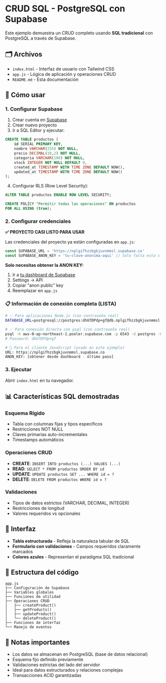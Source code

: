 # CRUD SQL - PostgreSQL con Supabase

Este ejemplo demuestra un CRUD completo usando **SQL tradicional** con PostgreSQL a través de Supabase.

## 🗂️ Archivos

- `index.html` - Interfaz de usuario con Tailwind CSS
- `app.js` - Lógica de aplicación y operaciones CRUD
- `README.md` - Esta documentación

## 🚀 Cómo usar

### 1. Configurar Supabase

1. Crear cuenta en [Supabase](https://supabase.com)
2. Crear nuevo proyecto
3. Ir a SQL Editor y ejecutar:

```sql
CREATE TABLE productos (
    id SERIAL PRIMARY KEY,
    nombre VARCHAR(255) NOT NULL,
    precio DECIMAL(10,2) NOT NULL,
    categoria VARCHAR(100) NOT NULL,
    stock INTEGER NOT NULL DEFAULT 0,
    created_at TIMESTAMP WITH TIME ZONE DEFAULT NOW(),
    updated_at TIMESTAMP WITH TIME ZONE DEFAULT NOW()
);
```

4. Configurar RLS (Row Level Security):

```sql
ALTER TABLE productos ENABLE ROW LEVEL SECURITY;

CREATE POLICY "Permitir todas las operaciones" ON productos
FOR ALL USING (true);
```

### 2. Configurar credenciales

**✅ PROYECTO CASI LISTO PARA USAR**

Las credenciales del proyecto ya están configuradas en `app.js`:

```javascript
const SUPABASE_URL = 'https://nplgifhzzbgkjuvnmmsl.supabase.co'
const SUPABASE_ANON_KEY = 'tu-clave-anonima-aqui' // Solo falta esta clave
```

**Solo necesitas obtener la ANON KEY:**
1. Ir a [tu dashboard de Supabase](https://supabase.com/dashboard)
2. Settings → API
3. Copiar "anon public" key
4. Reemplazar en `app.js`

### 📋 Información de conexión completa (LISTA)

```bash
# ✅ Para aplicaciones Node.js (con contraseña real)
DATABASE_URL=postgresql://postgres:dhU7DPdp+gf@db.nplgifhzzbgkjuvnmmsl.supabase.co:5432/postgres

# ✅ Para conexión directa con psql (con contraseña real)
psql -h aws-0-ap-northeast-1.pooler.supabase.com -p 6543 -d postgres -U postgres.nplgifhzzbgkjuvnmmsl
# Password: dhU7DPdp+gf

# 🔑 Para el cliente JavaScript (usado en este ejemplo)
URL: https://nplgifhzzbgkjuvnmmsl.supabase.co
ANON_KEY: [obtener desde dashboard - último paso]
```

### 3. Ejecutar

Abrir `index.html` en tu navegador.

## 📊 Características SQL demostradas

### Esquema Rígido
- Tabla con columnas fijas y tipos específicos
- Restricciones NOT NULL
- Claves primarias auto-incrementales
- Timestamps automáticos

### Operaciones CRUD
- **CREATE**: `INSERT INTO productos (...) VALUES (...)`
- **READ**: `SELECT * FROM productos ORDER BY id`
- **UPDATE**: `UPDATE productos SET ... WHERE id = ?`
- **DELETE**: `DELETE FROM productos WHERE id = ?`

### Validaciones
- Tipos de datos estrictos (VARCHAR, DECIMAL, INTEGER)
- Restricciones de longitud
- Valores requeridos vs opcionales

## 🎨 Interfaz

- **Tabla estructurada** - Refleja la naturaleza tabular de SQL
- **Formulario con validaciones** - Campos requeridos claramente marcados
- **Colores azules** - Representan el paradigma SQL tradicional

## 🔧 Estructura del código

```
app.js
├── Configuración de Supabase
├── Variables globales
├── Funciones de utilidad
├── Operaciones CRUD
│   ├── createProduct()
│   ├── getProducts()
│   ├── updateProduct()
│   └── deleteProduct()
├── Funciones de interfaz
└── Manejo de eventos
```

## 📝 Notas importantes

- Los datos se almacenan en PostgreSQL (base de datos relacional)
- Esquema fijo definido previamente
- Validaciones estrictas del lado del servidor
- Ideal para datos estructurados y relaciones complejas
- Transacciones ACID garantizadas
